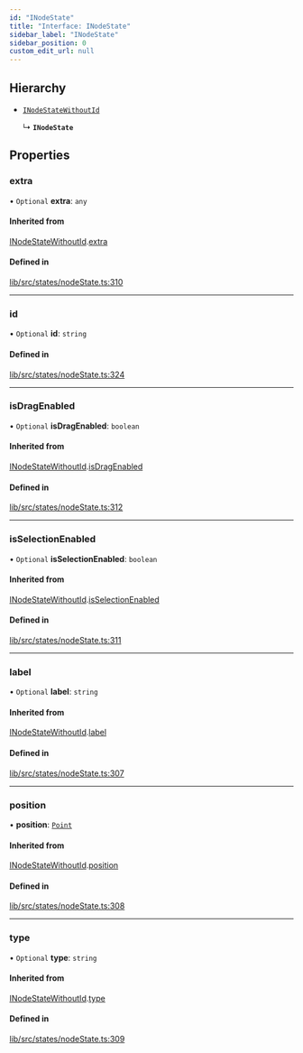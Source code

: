 ```yaml
---
id: "INodeState"
title: "Interface: INodeState"
sidebar_label: "INodeState"
sidebar_position: 0
custom_edit_url: null
---
```


## Hierarchy

- [`INodeStateWithoutId`](INodeStateWithoutId)

  ↳ **`INodeState`**

## Properties

### extra

• `Optional` **extra**: `any`

#### Inherited from

[INodeStateWithoutId](INodeStateWithoutId).[extra](INodeStateWithoutId#extra)

#### Defined in

[lib/src/states/nodeState.ts:310](https://github.com/tokarchyn/react-easy-diagram/blob/370fa2c/lib/src/states/nodeState.ts#L310)

___

### id

• `Optional` **id**: `string`

#### Defined in

[lib/src/states/nodeState.ts:324](https://github.com/tokarchyn/react-easy-diagram/blob/370fa2c/lib/src/states/nodeState.ts#L324)

___

### isDragEnabled

• `Optional` **isDragEnabled**: `boolean`

#### Inherited from

[INodeStateWithoutId](INodeStateWithoutId).[isDragEnabled](INodeStateWithoutId#isdragenabled)

#### Defined in

[lib/src/states/nodeState.ts:312](https://github.com/tokarchyn/react-easy-diagram/blob/370fa2c/lib/src/states/nodeState.ts#L312)

___

### isSelectionEnabled

• `Optional` **isSelectionEnabled**: `boolean`

#### Inherited from

[INodeStateWithoutId](INodeStateWithoutId).[isSelectionEnabled](INodeStateWithoutId#isselectionenabled)

#### Defined in

[lib/src/states/nodeState.ts:311](https://github.com/tokarchyn/react-easy-diagram/blob/370fa2c/lib/src/states/nodeState.ts#L311)

___

### label

• `Optional` **label**: `string`

#### Inherited from

[INodeStateWithoutId](INodeStateWithoutId).[label](INodeStateWithoutId#label)

#### Defined in

[lib/src/states/nodeState.ts:307](https://github.com/tokarchyn/react-easy-diagram/blob/370fa2c/lib/src/states/nodeState.ts#L307)

___

### position

• **position**: [`Point`](../#point)

#### Inherited from

[INodeStateWithoutId](INodeStateWithoutId).[position](INodeStateWithoutId#position)

#### Defined in

[lib/src/states/nodeState.ts:308](https://github.com/tokarchyn/react-easy-diagram/blob/370fa2c/lib/src/states/nodeState.ts#L308)

___

### type

• `Optional` **type**: `string`

#### Inherited from

[INodeStateWithoutId](INodeStateWithoutId).[type](INodeStateWithoutId#type)

#### Defined in

[lib/src/states/nodeState.ts:309](https://github.com/tokarchyn/react-easy-diagram/blob/370fa2c/lib/src/states/nodeState.ts#L309)
